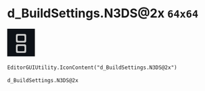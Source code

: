 # d_BuildSettings.N3DS@2x `64x64`
<img src="/img/d_BuildSettings.N3DS@2x.png" width=64 height=64>

``` CSharp
EditorGUIUtility.IconContent("d_BuildSettings.N3DS@2x")
```
```
d_BuildSettings.N3DS@2x
```
